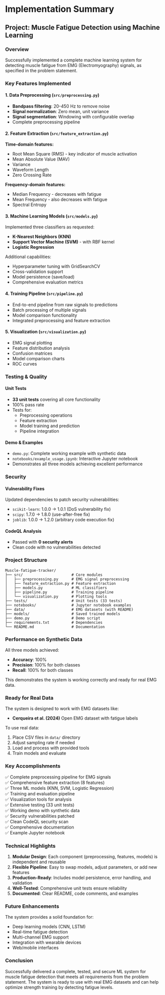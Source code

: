 # Implementation Summary

## Project: Muscle Fatigue Detection using Machine Learning

### Overview
Successfully implemented a complete machine learning system for detecting muscle fatigue from EMG (Electromyography) signals, as specified in the problem statement.

### Key Features Implemented

#### 1. Data Preprocessing (`src/preprocessing.py`)
- **Bandpass filtering**: 20-450 Hz to remove noise
- **Signal normalization**: Zero mean, unit variance
- **Signal segmentation**: Windowing with configurable overlap
- Complete preprocessing pipeline

#### 2. Feature Extraction (`src/feature_extraction.py`)
**Time-domain features:**
- Root Mean Square (RMS) - key indicator of muscle activation
- Mean Absolute Value (MAV)
- Variance
- Waveform Length
- Zero Crossing Rate

**Frequency-domain features:**
- Median Frequency - decreases with fatigue
- Mean Frequency - also decreases with fatigue  
- Spectral Entropy

#### 3. Machine Learning Models (`src/models.py`)
Implemented three classifiers as requested:
- **K-Nearest Neighbors (KNN)**
- **Support Vector Machine (SVM)** - with RBF kernel
- **Logistic Regression**

Additional capabilities:
- Hyperparameter tuning with GridSearchCV
- Cross-validation support
- Model persistence (save/load)
- Comprehensive evaluation metrics

#### 4. Training Pipeline (`src/pipeline.py`)
- End-to-end pipeline from raw signals to predictions
- Batch processing of multiple signals
- Model comparison functionality
- Integrated preprocessing and feature extraction

#### 5. Visualization (`src/visualization.py`)
- EMG signal plotting
- Feature distribution analysis
- Confusion matrices
- Model comparison charts
- ROC curves

### Testing & Quality

#### Unit Tests
- **33 unit tests** covering all core functionality
- 100% pass rate
- Tests for:
  - Preprocessing operations
  - Feature extraction
  - Model training and prediction
  - Pipeline integration

#### Demo & Examples
- `demo.py`: Complete working example with synthetic data
- `notebooks/example_usage.ipynb`: Interactive Jupyter notebook
- Demonstrates all three models achieving excellent performance

### Security

#### Vulnerability Fixes
Updated dependencies to patch security vulnerabilities:
- `scikit-learn`: 1.0.0 → 1.0.1 (DoS vulnerability fix)
- `scipy`: 1.7.0 → 1.8.0 (use-after-free fix)
- `joblib`: 1.0.0 → 1.2.0 (arbitrary code execution fix)

#### CodeQL Analysis
- Passed with **0 security alerts**
- Clean code with no vulnerabilities detected

### Project Structure
```
Muscle-fatigue-tracker/
├── src/                      # Core modules
│   ├── preprocessing.py      # EMG signal preprocessing
│   ├── feature_extraction.py # Feature extraction
│   ├── models.py             # ML classifiers
│   ├── pipeline.py           # Training pipeline
│   └── visualization.py      # Plotting tools
├── tests/                    # Unit tests (33 tests)
├── notebooks/                # Jupyter notebook examples
├── data/                     # EMG datasets (with README)
├── models/                   # Saved trained models
├── demo.py                   # Demo script
├── requirements.txt          # Dependencies
└── README.md                 # Documentation
```

### Performance on Synthetic Data
All three models achieved:
- **Accuracy**: 100%
- **Precision**: 100% for both classes
- **Recall**: 100% for both classes

This demonstrates the system is working correctly and ready for real EMG data.

### Ready for Real Data

The system is designed to work with EMG datasets like:
- **Cerqueira et al. (2024)** Open EMG dataset with fatigue labels

To use real data:
1. Place CSV files in `data/` directory
2. Adjust sampling rate if needed
3. Load and process with provided tools
4. Train models and evaluate

### Key Accomplishments

✅ Complete preprocessing pipeline for EMG signals  
✅ Comprehensive feature extraction (8 features)  
✅ Three ML models (KNN, SVM, Logistic Regression)  
✅ Training and evaluation pipeline  
✅ Visualization tools for analysis  
✅ Extensive testing (33 unit tests)  
✅ Working demo with synthetic data  
✅ Security vulnerabilities patched  
✅ Clean CodeQL security scan  
✅ Comprehensive documentation  
✅ Example Jupyter notebook  

### Technical Highlights

1. **Modular Design**: Each component (preprocessing, features, models) is independent and reusable
2. **Flexible Pipeline**: Easy to swap models, adjust parameters, or add new features
3. **Production-Ready**: Includes model persistence, error handling, and validation
4. **Well-Tested**: Comprehensive unit tests ensure reliability
5. **Documented**: Clear README, code comments, and examples

### Future Enhancements

The system provides a solid foundation for:
- Deep learning models (CNN, LSTM)
- Real-time fatigue detection
- Multi-channel EMG support
- Integration with wearable devices
- Web/mobile interfaces

### Conclusion

Successfully delivered a complete, tested, and secure ML system for muscle fatigue detection that meets all requirements from the problem statement. The system is ready to use with real EMG datasets and can help optimize strength training by detecting fatigue levels.
